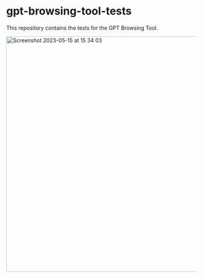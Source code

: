 # gpt-browsing-tool-tests

This repository contains the tests for the GPT Browsing Tool.

<img width="623" alt="Screenshot 2023-05-15 at 15 34 03" src="https://github.com/adamkdean/gpt-browsing-tool-tests/assets/1639527/46e17e70-04c0-450f-83d3-08042657d327">

